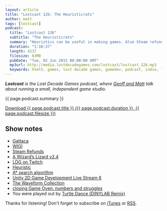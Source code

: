 ```yaml
---
layout: article
title: "Lostcast 126: The Heuristicrats"
author: matt
tags: [lostcast]
podcast:
  title: "Lostcast 126"
  subtitle: "The Heuristicrats"
  summary: "Heuristics can be useful in making games. Also Steam refunds, AWL updates, Unity development, and Waveform Collection."
  duration: "1:10:37"
  length: 4237
  filesize: 63MB
  pubDate: "Tue, 02 Jun 2015 00:00:00 GMT"
  mp3url: http://media.lostdecadegames.com/lostcast/lostcast_126.mp3
  keywords: html5, games, lost decade games, gamedev, podcast, indie, lostcast
---
```

_**Lostcast** is the Lost Decade Games podcast, where [Geoff and Matt](/about/) talk about running a small, independent game studio._

{{ page.podcast.summary }}

<a class="download-podcast" href="{{ page.podcast.mp3url }}">
	Download {{ page.podcast.title }} ({{ page.podcast.duration }}, {{ page.podcast.filesize }})
</a>

## Show notes

* [Gattaca](http://www.imdb.com/title/tt0119177/)
* [WIGI](http://www.womeningamesinternational.org/)
* [Steam Refunds](http://store.steampowered.com/steam_refunds/)
* [A Wizard’s Lizard v2.4](http://steamcommunity.com/games/280040/announcements/detail/223271600674265104)
* [LDG on Twitch](http://www.twitch.tv/LostDecadeGames)
* [Heuristic](http://en.wikipedia.org/wiki/Heuristic_%28computer_science%29)
* [A* search algorithm](http://en.wikipedia.org/wiki/A*_search_algorithm)
* [Unity 2D Game Development Live Stream 6](https://www.youtube.com/watch?v=Jt4iZ8bQ1UM)
* [The Waveform Collection](https://joshuamorse.bandcamp.com/album/the-waveform-collection)
* [closing Game Oven: numbers and struggles](http://adriaandejongh.nl/closing-Game-Oven-numbers-and-struggles)
* You were played out by [Turtle Dance (DINYLAB Remix)](http://joshuamorse.bandcamp.com/track/turtle-dance-dinylab-remix)

Thanks for listening! Don't forget to subscribe on [iTunes](http://itunes.apple.com/us/podcast/lostcast/id481950724) or [RSS](/lostcast.xml).
